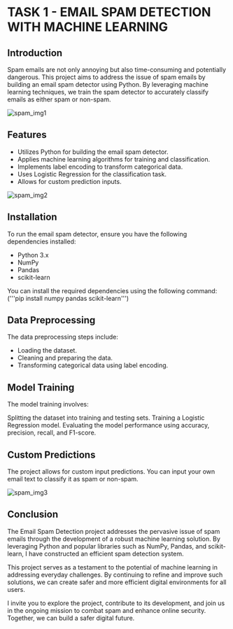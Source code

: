 # TASK 1 - EMAIL SPAM DETECTION WITH MACHINE LEARNING

## Introduction
Spam emails are not only annoying but also time-consuming and potentially dangerous. This project aims to address the issue of spam emails by building an email spam detector using Python. By leveraging machine learning techniques, we train the spam detector to accurately classify emails as either spam or non-spam.

![spam_img1](https://github.com/AnishaBeera/OIBSIP-Oasis-Infobyte-task3/assets/171479100/61bb8dc2-2624-497f-9932-970c5c6f022a)

## Features
- Utilizes Python for building the email spam detector.
- Applies machine learning algorithms for training and classification.
- Implements label encoding to transform categorical data.
- Uses Logistic Regression for the classification task.
- Allows for custom prediction inputs.

![spam_img2](https://github.com/AnishaBeera/OIBSIP-Oasis-Infobyte-task3/assets/171479100/96f824a3-8406-429a-b5c4-0be0ad3172f3)


## Installation
To run the email spam detector, ensure you have the following dependencies installed:

- Python 3.x
- NumPy
- Pandas
- scikit-learn

You can install the required dependencies using the following command:
('''pip install numpy pandas scikit-learn''')

## Data Preprocessing
The data preprocessing steps include:

- Loading the dataset.
- Cleaning and preparing the data.
- Transforming categorical data using label encoding.

## Model Training
The model training involves:

Splitting the dataset into training and testing sets.
Training a Logistic Regression model.
Evaluating the model performance using accuracy, precision, recall, and F1-score.

## Custom Predictions
The project allows for custom input predictions. You can input your own email text to classify it as spam or non-spam.

![spam_img3](https://github.com/AnishaBeera/OIBSIP-Oasis-Infobyte-task3/assets/171479100/92f3bc5f-6e50-4f46-8bdf-6384339791aa)

## Conclusion
The Email Spam Detection project addresses the pervasive issue of spam emails through the development of a robust machine learning solution. By leveraging Python and popular libraries such as NumPy, Pandas, and scikit-learn, I have constructed an efficient spam detection system.

This project serves as a testament to the potential of machine learning in addressing everyday challenges. By continuing to refine and improve such solutions, we can create safer and more efficient digital environments for all users.

I invite you to explore the project, contribute to its development, and join us in the ongoing mission to combat spam and enhance online security. Together, we can build a safer digital future.






